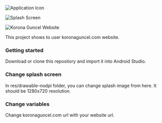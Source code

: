 ![Application Icon](https://pbs.twimg.com/media/ETpIJvPXYAEt0O8?format=jpg&name=360x360)

![Splash Screen](https://pbs.twimg.com/media/ETpIJ4uWkAELuTD?format=jpg&name=4096x4096)

![Korona Guncel Website](https://pbs.twimg.com/media/ETpIKk9XgAISV91?format=jpg&name=large)

This project shows to user koronaguncel.com website.

### Getting started

Download or clone this repository and import it into Android Studio.

### Change splash screen

In res/drawable-nodpi folder, you can change splash image from here. It should be 1280x720 resolution.

### Change variables

Change koronaguncel.com url with your website url.
